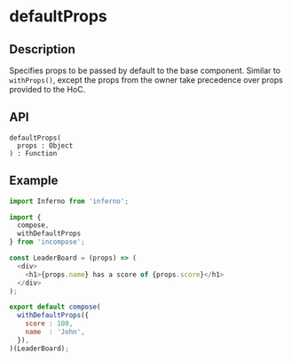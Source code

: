 # defaultProps
## Description
Specifies props to be passed by default to the base component. Similar to `withProps()`, except the props from the owner take precedence over props provided to the HoC.

## API
```
defaultProps(
  props : Object
) : Function
```

## Example
```javascript
import Inferno from 'inferno';

import {
  compose,
  withDefaultProps
} from 'incompose';

const LeaderBoard = (props) => (
  <div>
    <h1>{props.name} has a score of {props.score}</h1>
  </div>
);

export default compose(
  withDefaultProps({
    score : 100,
    name  : 'John',
  }),
)(LeaderBoard);
```